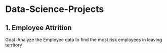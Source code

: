 # Data-Science-Projects

## 1. Employee Attrition
Goal :Analyze the Employee data to find the most risk employees in leaving territory
